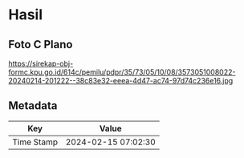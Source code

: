 # Hasil

## Foto C Plano

https://sirekap-obj-formc.kpu.go.id/614c/pemilu/pdpr/35/73/05/10/08/3573051008022-20240214-201222--38c83e32-eeea-4d47-ac74-97d74c236e16.jpg


## Metadata

| Key        | Value               |
| ---------- | ------------------- |
| Time Stamp | 2024-02-15 07:02:30 |



